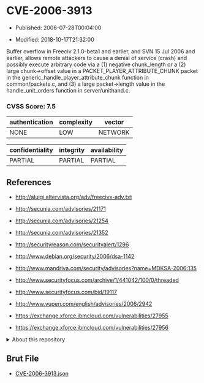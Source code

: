 # CVE-2006-3913

- Published: 2006-07-28T00:04:00

- Modified: 2018-10-17T21:32:00

Buffer overflow in Freeciv 2.1.0-beta1 and earlier, and SVN 15 Jul 2006 and earlier, allows remote attackers to cause a denial of service (crash) and possibly execute arbitrary code via a (1) negative chunk_length or a (2) large chunk->offset value in a PACKET_PLAYER_ATTRIBUTE_CHUNK packet in the generic_handle_player_attribute_chunk function in common/packets.c, and (3) a large packet->length value in the handle_unit_orders function in server/unithand.c.

### CVSS Score: **7.5**

| authentication | complexity | vector |
| --- | --- | --- |
| NONE | LOW | NETWORK |

| confidentiality | integrity | availability |
| --- | --- | --- |
| PARTIAL | PARTIAL | PARTIAL |

## References

* http://aluigi.altervista.org/adv/freecivx-adv.txt

* http://secunia.com/advisories/21171

* http://secunia.com/advisories/21254

* http://secunia.com/advisories/21352

* http://securityreason.com/securityalert/1296

* http://www.debian.org/security/2006/dsa-1142

* http://www.mandriva.com/security/advisories?name=MDKSA-2006:135

* http://www.securityfocus.com/archive/1/441042/100/0/threaded

* http://www.securityfocus.com/bid/19117

* http://www.vupen.com/english/advisories/2006/2942

* https://exchange.xforce.ibmcloud.com/vulnerabilities/27955

* https://exchange.xforce.ibmcloud.com/vulnerabilities/27956

<details>
<summary>About this repository</summary> 

  This repository is part of the project [Live Hack CVE](https://github.com/Live-Hack-CVE). Main website can be found [www.live-hack.org](https://www.live-hack.org) 
  
  Made by [Sn0wAlice](https://github.com/Sn0wAlice) for the people that care about security and need to have a feed of the latest CVEs. Hope you enjoy it, don't forget to star the repo and follow me on [Twitter](https://twitter.com/Sn0wAlice) and [Github](https://github.com/Sn0wAlice). And that is my [personnal website](https://www.alice-snow.me/)

  - [Home Page](https://github.com/Live-Hack-CVE)
  - [Framework](https://github.com/Live-Hack-CVE/cve-framework)
  - [CVE database](https://github.com/Live-Hack-CVE/full_database)
  - [Changelog](https://github.com/Live-Hack-CVE/Changelog)
</details>

## Brut File

* [CVE-2006-3913.json](https://raw.githubusercontent.com/Live-Hack-CVE/full_database/main/cves/2006/CVE-2006-3913.json)

